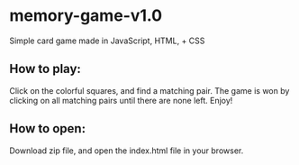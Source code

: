 # memory-game-v1.0
Simple card game made in JavaScript, HTML, + CSS


## How to play:

Click on the colorful squares, and find a matching pair. The game is won by clicking on all matching pairs until there are none left. Enjoy!

## How to open:

Download zip file, and open the index.html file in your browser.
